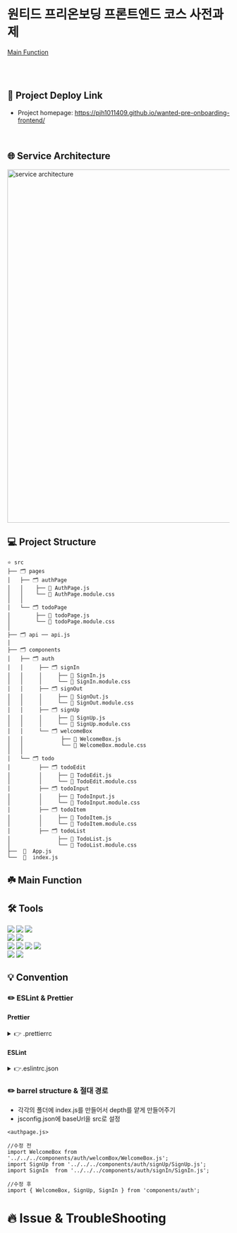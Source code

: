 # 원티드 프리온보딩 프론트엔드 코스 사전과제

[Main Function](#main-function)

</br>
</br>

## 📎 Project Deploy Link
- Project homepage: https://pjh1011409.github.io/wanted-pre-onboarding-frontend/

</br>

## 🌐 Service Architecture

<img width="800" alt="service architecture" src="https://user-images.githubusercontent.com/81337674/196389079-a76998d7-3789-433e-8421-6011152691f2.png">



## 💻 Project Structure


```
⭐️ src
├── 🗂 pages
│   ├── 🗂 authPage
│   │    ├── 📄 AuthPage.js
│   │    └── 📄 AuthPage.module.css
│   │    
│   └── 🗂 todoPage    
│        ├── 📄 todoPage.js    
│        └── 📄 todoPage.module.css  
│   
├── 🗂 api ── api.js
│   
├── 🗂 components 
│   ├── 🗂 auth
│   │     ├── 🗂 signIn
│   │     │     ├── 📄 SignIn.js
│   │     │     └── 📄 SignIn.module.css    
│   │     ├── 🗂 signOut
│   │     │     ├── 📄 SignOut.js
│   │     │     └── 📄 SignOut.module.css    
│   │     ├── 🗂 signUp
│   │     │     ├── 📄 SignUp.js
│   │     │     └── 📄 SignUp.module.css
│   │     └── 🗂 welcomeBox
│   │            ├── 📄 WelcomeBox.js
│   │            └── 📄 WelcomeBox.module.css
│   │ 
│   └── 🗂 todo
│         ├── 🗂 todoEdit
│         │     ├── 📄 TodoEdit.js
│         │     └── 📄 TodoEdit.module.css    
│         ├── 🗂 todoInput
│         │     ├── 📄 TodoInput.js
│         │     └── 📄 TodoInput.module.css    
│         ├── 🗂 todoItem
│         │     ├── 📄 TodoItem.js
│         │     └── 📄 TodoItem.module.css
│         ├── 🗂 todoList
│               ├── 📄 TodoList.js
│               └── 📄 TodoList.module.css
├──  📄  App.js
└──  📄  index.js

```



## ☘️ Main Function


## 🛠 Tools


<p>
    <img src="https://img.shields.io/badge/html-E34F26?style=for-the-badge&logo=html5&logoColor=white">
    <img src="https://img.shields.io/badge/css-1572B6?style=for-the-badge&logo=css3&logoColor=white">
    <img src="https://img.shields.io/badge/javascript-F7DF1E?style=for-the-badge&logo=javascript&logoColor=white">

  <br>
    <img src="https://img.shields.io/badge/React-61DAFB?style=for-the-badge&logo=React&logoColor=black">
  <img src="https://img.shields.io/badge/React_Router-CA4245?style=for-the-badge&logo=react-router&logoColor=white">
  <br>
 <img src="https://img.shields.io/badge/Prettier-F7B93E?style=for-the-badge&logo=Prettier&logoColor=white">   
  <img src="https://img.shields.io/badge/ESLint-4B32C3?style=for-the-badge&logo=ESLint&logoColor=white">   
   <img src="https://img.shields.io/badge/bootstrap-7952B3?style=for-the-badge&logo=bootstrap&logoColor=white">
   <img src="https://img.shields.io/badge/fontawesome-339AF0?style=for-the-badge&logo=fontawesome&logoColor=white">
    <br>
  <img src="https://img.shields.io/badge/JSON Web Tokens-000000?style=for-the-badge&logo=JSON Web Tokens&logoColor=white">   
  <img src="https://img.shields.io/badge/Axios-5A29E4?style=for-the-badge&logo=Axios&logoColor=white">   



</p>



## 💡 Convention

###  ✏️ ESLint & Prettier

#### Prettier

<details>
<summary>👉  .prettierrc </summary>
    
```
{
  "singleQuote": true,     //  쌍따옴표가 아닌 홑따옴표를 사용
  "semi": true,            // statement 마지막에 세미콜론을 찍음
  "useTabs": false,        // 탭을 사용하지 않고 스페이스를 사용
  "tabWidth": 2,           // 탭을 할 경우 2 스페이스
  "trailingComma": "all",  // 선호되는 한 줄의 길이, 줄바꿈 한폭 길이
  "printWidth": 120,       // 여러줄로 나뉘었을 때는 쉼표를 사용
  "arrowParens": "avoid",  // 화살표 함수에서 괄호 사용 의무화
  "endOfLine": "auto"      // 파일의 마지막에는 EOL을 보장
  }
```
    
</details>


#### ESLint
<details>
<summary>👉.eslintrc.json </summary>

```
{
  "env": {
    "browser": true,
    "es2021": true,
    "node": true
  },
  "extends": ["plugin:react/recommended", "airbnb", "plugin:prettier/recommended"],
  "parserOptions": {
    "ecmaFeatures": {
      "jsx": true
    },
    "ecmaVersion": 12,
    "sourceType": "module"
  },
  "plugins": ["react"],
  "rules": {
    "react/function-component-definition": [2, { "namedcomponents": "arrow-function" }],
    "react/jsx-filename-extension": [1, { "extensions": [".js", ".jsx"] }],
    "import/no-unresolved": "off",
    "no-unused-vars": "off",
    "default-param-last": 0,
    "react/prop-types": "off",
    "react/jsx-props-no-spreading": "off",
    "import/prefer-default-export": "off",
    "no-use-before-define": "off",
    "object-shorthand": ["error", "always", { "avoidQuotes": true }],
    "spaced-comment": ["error", "always", { "markers": ["//"] }],
    "react/jsx-no-useless-fragment": "warn"
  },
  "ignorePatterns": ["build, dist, public, node_modules"]
}


```
</details>


###  ✏️ barrel structure & 절대 경로



- 각각의 폴더에 index.js를 만들어서 depth를 얕게 만들어주기 
- jsconfig.json에 baseUrl을 src로 설정

```
<authpage.js>

//수정 전
import WelcomeBox from '../../../components/auth/welcomBox/WelcomeBox.js';
import SignUp from '../../../components/auth/signUp/SignUp.js';
import SignIn  from '../../../components/auth/signIn/SignIn.js';

//수정 후
import { WelcomeBox, SignUp, SignIn } from 'components/auth';
```
  


 
# 🔥 Issue & TroubleShooting

